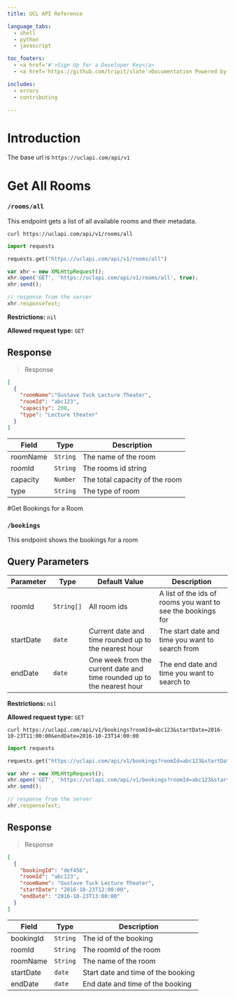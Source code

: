 ```yaml
---
title: UCL API Reference

language_tabs:
  - shell
  - python
  - javascript

toc_footers:
  - <a href='#'>Sign Up for a Developer Key</a>
  - <a href='https://github.com/tripit/slate'>Documentation Powered by Slate</a>

includes:
  - errors
  - contributing

---
```

# Introduction

The base url is `https://uclapi.com/api/v1`

# Get All Rooms
### `/rooms/all`

This endpoint gets a list of all available rooms and their metadata.

```shell
curl https://uclapi.com/api/v1/rooms/all
```

```python
import requests

requests.get("https://uclapi.com/api/v1/rooms/all")
```

```javascript
var xhr = new XMLHttpRequest();
xhr.open('GET', 'https://uclapi.com/api/v1/rooms/all', true);
xhr.send();

// response from the server
xhr.responseText;
```

**Restrictions:** `nil`

**Allowed request type:** `GET`

## Response

> Response

```json
[
  {
    "roomName":"Gustave Tuck Lecture Theater",
    "roomId": "abc123",
    "capacity": 200,
    "type": "Lecture theater"
  } 
]
```

Field | Type | Description
--------- | ---------- | -----------
roomName | `String` | The name of the room
roomId | `String` | The rooms id string
capacity | `Number` | The total capacity of the room 
type | `String` | The type of room

#Get Bookings for a Room

### `/bookings`

This endpoint shows the bookings for a room

## Query Parameters

Parameter | Type | Default Value | Description
----------|------|---------------|------------
roomId |  `String[]`  |  All room ids   | A list of the ids of rooms you want to see the bookings for
startDate | `date` | Current date and time rounded up to the nearest hour | The start date and time you want to search from
endDate | `date` | One week from the current date and time rounded up to the nearest hour | The end date and time you want to search to

**Restrictions:** `nil`

**Allowed request type:** `GET`

```shell
curl https://uclapi.com/api/v1/bookings?roomId=abc123&startDate=2016-10-23T11:00:00&endDate=2016-10-23T14:00:00
```

```python
import requests

requests.get("https://uclapi.com/api/v1/bookings?roomId=abc123&startDate=2016-10-23T11:00:00&endDate=2016-10-23T14:00:00")
```

```javascript
var xhr = new XMLHttpRequest();
xhr.open('GET', 'https://uclapi.com/api/v1/bookings?roomId=abc123&startDate=2016-10-23T11:00:00&endDate=2016-10-23T14:00:00', true);
xhr.send();

// response from the server
xhr.responseText;
```

## Response

> Response

```json
[
  {
    "bookingId": "def456",
    "roomId": "abc123",
    "roomName": "Gustave Tuck Lecture Theater",
    "startDate": "2016-10-23T12:00:00",
    "endDate": "2016-10-23T13:00:00"
  } 
]
```

Field | Type | Description
--------- | ---------- | -----------
bookingId | `String` | The id of the booking
roomId | `String` | The roomId of the room
roomName | `String` | The name of the room
startDate | `date` | Start date and time of the booking
endDate | `date` | End date and time of the booking
